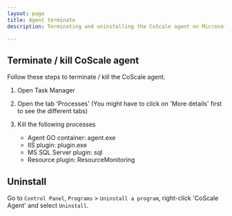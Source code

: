 ```yaml
---
layout: page
title: Agent terminate
description: Terminating and uninstalling the CoScale agent on Microsoft Windows.

---
```


## Terminate / kill CoScale agent
Follow these steps to terminate / kill the CoScale agent.

1. Open Task Manager

2. Open the tab 'Processes' (You might have to click on 'More details' first to see the different tabs)

3. Kill the following processes

    * Agent GO container: agent.exe
    * IIS plugin: plugin.exe
    * MS SQL Server plugin: sql
    * Resource plugin: ResourceMonitoring


## Uninstall

Go to `Control Panel`, `Programs` > `Uninstall a program`, right-click 'CoScale Agent' and select `Uninstall`.
